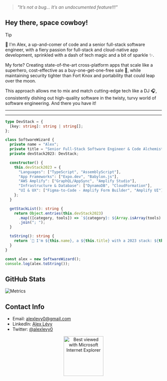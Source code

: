 > *"It’s not a bug... It’s an undocumented feature!!!"*

## Hey there, space cowboy!

> [!TIP]
> 
>👋 I'm Alex, a up-and-comer of code and a senior full-stack software engineer, with a fiery passion for full-stack and cloud-native app development, sprinkled with a dash of tech magic and a bit of sparkle ✨.
>
>My forte? Creating state-of-the-art cross-platform apps that scale like a superhero, cost-effective as a buy-one-get-one-free sale 💸, while maintaining security tighter than Fort Knox and portability that could leap over the moon.
>
>This approach allows me to mix and match cutting-edge tech like a DJ 🎧, consistently dishing out high-quality software in the twisty, turvy world of software engineering. And there you have it!
>

---
---
```typescript
type DevStack = {
  [key: string]: string | string[];
};

class SoftwareWizard {
  private name = "Alex";
  private title = "Senior Full-Stack Software Engineer & Code Alchemist";
  private devStack2023: DevStack;

  constructor() {
    this.devStack2023 = {
      "Languages": ["TypeScript", "AssemblyScript"],
      "App Frameworks": ["Expo.dev", "Babylon.js"],
      "AWS Amplify": ["GraphQL/AppSync", "Amplify Studio"],
      "Infrastructure & Database": ["DynamoDB", "CloudFormation"],
      "UI & UX": ["Figma-to-Code - Amplify Form Builder", "Amplify UI"]
    };
  }

  getStackList(): string {
    return Object.entries(this.devStack2023)
      .map(([category, tools]) => `${category}: ${Array.isArray(tools) ? tools.join(", ") : tools}`)
      .join("; ");
  }

  toString(): string {
    return `👋 I'm ${this.name}, a ${this.title} with a 2023 stack: ${this.getStackList()}. 🌙 Let's make some digital magic! 🧙‍♂️✨`;
  }
}

const alex = new SoftwareWizard();
console.log(alex.toString());
```

## GitHub Stats

![Metrics](https://metrics.lecoq.io/alexlevy0)

## Contact Info

- Email: [alexlevy0@gmail.com](mailto:alexlevy0@gmail.com)
- LinkedIn: [Alex Lévy](https://www.linkedin.com/in/alexlevy0)
- Twitter: [@alexlevy0](https://twitter.com/alexlevy0)


<div align="center">
<img src="https://github.com/fnky/fnky/raw/fnky/img/ie.jpg" alt="Best viewed with Microsoft Internet Explorer" align="center" width="128">
</div>
